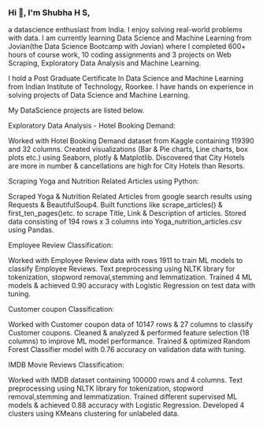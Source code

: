 ### Hi 👋, I'm Shubha H S, 

a datascience enthusiast from India. I enjoy solving real-world problems with data. I am currently learning Data Science and Machine Learning from Jovian(the Data Science Bootcamp with Jovian) where I completed 600+ hours of course work, 10 coding assignments and 3 projects on Web Scraping, Exploratory Data Analysis and Machine Learning.

I hold a Post Graduate Certificate In Data Science and Machine Learning from Indian Institute of Technology, Roorkee. 
I have hands on experience in solving projects of Data Science and Machine Learning.

My DataScience projects are listed below. 

Exploratory Data Analysis - Hotel Booking Demand:

Worked with Hotel Booking Demand dataset from Kaggle containing 119390 and 32 columns.
Created visualizations (Bar & Pie charts, Line charts, box plots etc.) using Seaborn, plotly & Matplotlib.
Discovered that City Hotels are more in number & cancellations are high for City Hotels than Resorts.

Scraping Yoga and Nutrition Related Articles using Python:

Scraped Yoga & Nutrition Related Articles from google search results using Requests & BeautifulSoup4.
Built functions like scrape_articles() & first_ten_pages()etc. to scrape Title, Link & Description of articles.
Stored data consisting of 194 rows x 3 columns into Yoga_nutrition_articles.csv using Pandas.

Employee Review Classification:

Worked with Employee Review data with rows 1911 to train ML models to classify Employee Reviews.
Text preprocessing using NLTK library for tokenization, stopword removal,stemming and lemmatization.
Trained 4 ML models & achieved 0.90 accuracy with Logistic Regression on test data with tuning.

Customer coupon Classification:

Worked with Customer coupon data of 10147 rows & 27 columns to classify Customer coupons.
Cleaned & analyzed & performed feature selection (18 columns) to improve ML model performance.
Trained & optimized Random Forest Classifier model with 0.76 accuracy on validation data with tuning.

IMDB Movie Reviews Classification:

Worked with IMDB dataset containing 100000 rows and 4 columns.
Text preprocessing using NLTK library for tokenization, stopword removal,stemming and lemmatization.
Trained different supervised ML models & achieved 0.88 accuracy with Logistic Regression.
Developed 4 clusters using KMeans clustering for unlabeled data.
